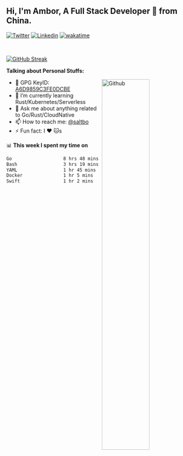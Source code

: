 ## Hi, I'm Ambor, A Full Stack Developer 🚀 from China.

[![Twitter](https://img.shields.io/badge/-saltbo-1ca0f1?style=flat&logo=twitter&logoColor=white)](https://twitter.com/rdsaltbo)
[![Linkedin](https://img.shields.io/badge/-saltbo-blue?style=flat&logo=Linkedin&logoColor=white)](https://www.linkedin.com/in/saltbo/)
[![wakatime](https://wakatime.com/badge/user/f82b1c77-faab-48cd-aef5-a12c0aff104b.svg)](https://wakatime.com/@f82b1c77-faab-48cd-aef5-a12c0aff104b)

&nbsp;  

[![GitHub Streak](http://github-readme-streak-stats.herokuapp.com?user=saltbo&hide_border=true&date_format=M%20j%5B%2C%20Y%5D)](https://git.io/streak-stats)

**Talking about Personal Stuffs:**
<!-- Any image aligned to the right. Beware the width  -->
<img width="50%" align="right" alt="Github" src="https://raw.githubusercontent.com/saltbo/saltbo/master/images/git-header.svg" />

- 🤘 GPG KeyID: [A6D9859C3FE0DCBE](https://saltbo.cn/pgp_keys.asc)
- 🌱 I’m currently learning Rust/Kubernetes/Serverless
- 💬 Ask me about anything related to Go/Rust/CloudNative
- 📫 How to reach me: [@saltbo](https://t.me/saltbo)
- ⚡ Fun fact: I :heart: :cat:s


📊 **This week I spent my time on**
<!--START_SECTION:waka-->

```txt
Go                   8 hrs 48 mins   ███████████▒░░░░░░░░░░░░░   45.46 %
Bash                 3 hrs 19 mins   ████▒░░░░░░░░░░░░░░░░░░░░   17.19 %
YAML                 1 hr 45 mins    ██▒░░░░░░░░░░░░░░░░░░░░░░   09.10 %
Docker               1 hr 5 mins     █▒░░░░░░░░░░░░░░░░░░░░░░░   05.61 %
Swift                1 hr 2 mins     █▒░░░░░░░░░░░░░░░░░░░░░░░   05.35 %
```

<!--END_SECTION:waka-->
